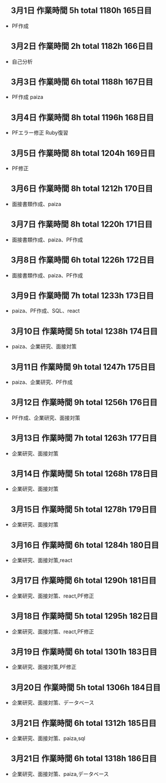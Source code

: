 ## 　3月1日 作業時間 5h total 1180h 165日目
- PF作成
## 　3月2日 作業時間 2h total 1182h 166日目
- 自己分析
## 　3月3日 作業時間 6h total 1188h 167日目
- PF作成 paiza
## 　3月4日 作業時間 8h total 1196h 168日目
- PFエラー修正 Ruby復習
## 　3月5日 作業時間 8h total 1204h 169日目
- PF修正
## 　3月6日 作業時間 8h total 1212h 170日目
- 面接書類作成、paiza
## 　3月7日 作業時間 8h total 1220h 171日目
- 面接書類作成、paiza、PF作成
## 　3月8日 作業時間 6h total 1226h 172日目
- 面接書類作成、paiza、PF作成
## 　3月9日 作業時間 7h total 1233h 173日目
- paiza、PF作成、SQL、react
## 　3月10日 作業時間 5h total 1238h 174日目
- paiza、企業研究、面接対策
## 　3月11日 作業時間 9h total 1247h 175日目
- paiza、企業研究、PF作成
## 　3月12日 作業時間 9h total 1256h 176日目
- PF作成、企業研究、面接対策
## 　3月13日 作業時間 7h total 1263h 177日目
- 企業研究、面接対策
## 　3月14日 作業時間 5h total 1268h 178日目
- 企業研究、面接対策
## 　3月15日 作業時間 5h total 1278h 179日目
- 企業研究、面接対策
## 　3月16日 作業時間 6h total 1284h 180日目
- 企業研究、面接対策,react
## 　3月17日 作業時間 6h total 1290h 181日目
- 企業研究、面接対策、react,PF修正
## 　3月18日 作業時間 5h total 1295h 182日目
- 企業研究、面接対策、react,PF修正
## 　3月19日 作業時間 6h total 1301h 183日目
- 企業研究、面接対策,PF修正
## 　3月20日 作業時間 5h total 1306h 184日目
- 企業研究、面接対策、データベース
## 　3月21日 作業時間 6h total 1312h 185日目
- 企業研究、面接対策、paiza,sql
## 　3月21日 作業時間 6h total 1318h 186日目
- 企業研究、面接対策、paiza,データベース
